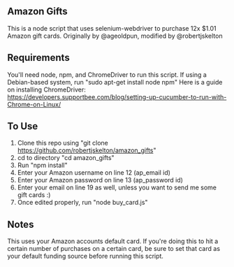 ## Amazon Gifts

This is a node script that uses selenium-webdriver to purchase 12x $1.01 Amazon gift cards.
Originally by @ageoldpun, modified by @robertjskelton

## Requirements

You'll need node, npm, and ChromeDriver to run this script. 
If using a Debian-based system, run "sudo apt-get install node npm"
Here is a guide on installing ChromeDriver: https://developers.supportbee.com/blog/setting-up-cucumber-to-run-with-Chrome-on-Linux/

## To Use

1. Clone this repo using "git clone https://github.com/robertjskelton/amazon_gifts"
2. cd to directory "cd amazon_gifts"
3. Run "npm install"
4. Enter your Amazon username on line 12 (ap_email id)
5. Enter your Amazon password on line 13 (ap_password id)
6. Enter your email on line 19 as well, unless you want to send me some gift cards :)
7. Once edited properly, run "node buy_card.js"


## Notes

This uses your Amazon accounts default card. If you're doing this to hit a certain number of purchases on a certain card, be sure to set that card as your default funding source before running this script. 


